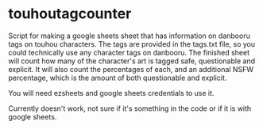 # touhoutagcounter
Script for making a google sheets sheet that has information on danbooru tags on touhou characters. The tags are provided in the tags.txt file,
so you could technically use any character tags on danbooru. The finished sheet will count how many of the character's art is tagged safe, questionable and
explicit. It will also count the percentages of each, and an additional NSFW percentage, which is the amount of both questionable and explicit. 

You will need ezsheets and google sheets credentials to use it. 

Currently doesn't work, not sure if it's something in the code or if it is with google sheets.
